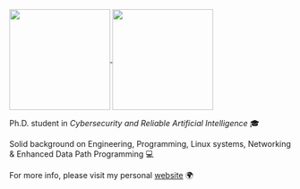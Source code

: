 <a href="https://github.com/anuraghazra/convoychat">
  <img align="center" src="https://github-readme-stats.vercel.app/api?username=s41m0n&theme=github_dark&show_icons=true&hide_border=true&count_private=true&include_all_commits=true" height="180"/>
</a>
<a href="https://github.com/anuraghazra/github-readme-stats">
  <img align="center" src="https://github-readme-stats.vercel.app/api/top-langs/?username=s41m0n&hide=html,javascript,typescript,php,css,tex&theme=github_dark&langs_count=8&layout=compact" height="180"/>
</a>

Ph.D. student in *Cybersecurity and Reliable Artificial Intelligence* 🎓

Solid background on Engineering, Programming, Linux systems, Networking & Enhanced Data Path Programming 💻

For more info, please visit my personal [website](https://s41m0n.github.io) 🌍
